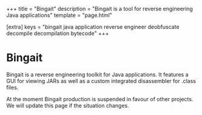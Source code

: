 +++
title = "Bingait"
description = "Bingait is a tool for reverse engineering Java applications"
template = "page.html"

[extra]
keys = "bingait java application reverse engineer deobfuscate decompile decompilation bytecode"
+++

# Bingait

Bingait is a reverse engineering toolkit for Java applications.
It features a GUI for viewing JARs as well as a custom integrated disassembler for .class files.

At the moment Bingait production is suspended in favour of other projects.
We will update this page if the situation changes.
